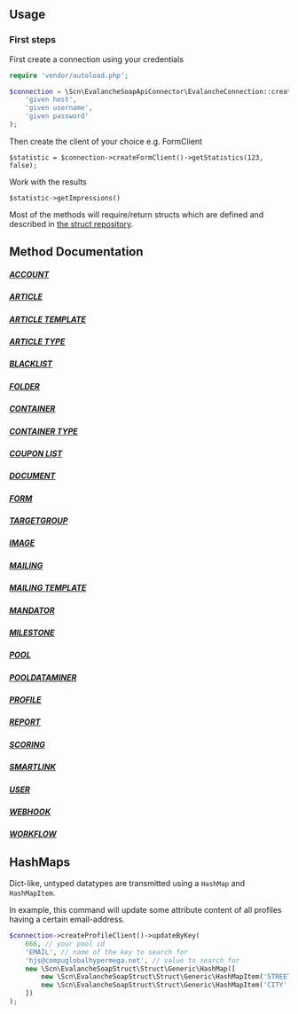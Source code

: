 ## Usage

### First steps

First create a connection using your credentials

```php
require 'vendor/autoload.php';

$connection = \Scn\EvalancheSoapApiConnector\EvalancheConnection::create(
    'given host',
    'given username',
    'given password'
);
```

Then create the client of your choice e.g. FormClient

`$statistic = $connection->createFormClient()->getStatistics(123, false);`

Work with the results

`$statistic->getImpressions()`

Most of the methods will require/return structs which are defined and
described in [the struct repository](https://github.com/SC-Networks/evalanche-soap-api-struct).

## Method Documentation

##### [ACCOUNT](account.md)
##### [ARTICLE](article.md)
##### [ARTICLE TEMPLATE](articletemplate.md)
##### [ARTICLE TYPE](articletype.md)
##### [BLACKLIST](blacklist.md)
##### [FOLDER](folder.md)
##### [CONTAINER](container.md)
##### [CONTAINER TYPE](containertype.md)
##### [COUPON LIST](couponlist.md)
##### [DOCUMENT](document.md)
##### [FORM](form.md)
##### [TARGETGROUP](targetgroup.md)
##### [IMAGE](image.md)
##### [MAILING](mailing.md)
##### [MAILING TEMPLATE](mailingtemplate.md)
##### [MANDATOR](mandator.md)
##### [MILESTONE](milestone.md)
##### [POOL](pool.md)
##### [POOLDATAMINER](pooldataminer.md)
##### [PROFILE](profile.md)
##### [REPORT](report.md)
##### [SCORING](scoring.md)
##### [SMARTLINK](smartlink.md)
##### [USER](user.md)
##### [WEBHOOK](webhook.md)
##### [WORKFLOW](workflow.md)

## HashMaps

Dict-like, untyped datatypes are transmitted using a `HashMap` and `HashMapItem`.

In example, this command will update some attribute content of all profiles having a certain email-address.

```php
$connection->createProfileClient()->updateByKey(
    666, // your pool id
    'EMAIL', // name of the key to search for
    'hjs@compuglobalhypermega.net', // value to search for
    new \Scn\EvalancheSoapStruct\Struct\Generic\HashMap([
        new \Scn\EvalancheSoapStruct\Struct\Generic\HashMapItem('STREET', '123 Fake Street'),
        new \Scn\EvalancheSoapStruct\Struct\Generic\HashMapItem('CITY', 'Springfield'),
    ])
);
```
